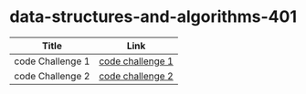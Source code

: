 # data-structures-and-algorithms-401


| Title      | Link |
| ----------- | ----------- |
| code Challenge 1| [code challenge 1](https://ibrahimabuawad.github.io/data-structures-and-algorithms-401/JavaScript/array-reverse/)   |
| code Challenge 2| [code challenge 2](https://ibrahimabuawad.github.io/data-structures-and-algorithms-401/JavaScript/array-shift/)   |

